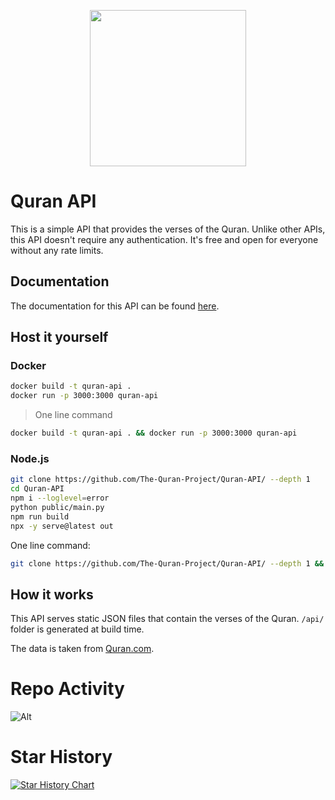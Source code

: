 <p align="center">
  <img src="https://github.com/The-Quran-Project/Quran-API/assets/85403795/db6214cb-9c8b-4513-ba1e-429031a6a767" width="250px"/>
</p>

# Quran API

This is a simple API that provides the verses of the Quran. Unlike other APIs, this API doesn't require any authentication. It's free and open for everyone without any rate limits.

## Documentation

The documentation for this API can be found [here](https://quranapi.pages.dev/docs).

## Host it yourself

### Docker

```bash
docker build -t quran-api .
docker run -p 3000:3000 quran-api
```

> One line command

```bash
docker build -t quran-api . && docker run -p 3000:3000 quran-api
```

### Node.js

```bash
git clone https://github.com/The-Quran-Project/Quran-API/ --depth 1
cd Quran-API
npm i --loglevel=error
python public/main.py
npm run build
npx -y serve@latest out
```

One line command:

```bash
git clone https://github.com/The-Quran-Project/Quran-API/ --depth 1 && cd Quran-API && npm i --loglevel=error &&  python public/main.py && npm run build && npx -y serve@latest out
```

## How it works

This API serves static JSON files that contain the verses of the Quran. `/api/` folder is generated at build time.

The data is taken from [Quran.com](https://quran.com).

# Repo Activity

![Alt](https://repobeats.axiom.co/api/embed/2a8164a0702bf5f98f1a316cd96033a9f0b74471.svg "Repobeats analytics image")

# Star History

[![Star History Chart](https://api.star-history.com/svg?repos=The-Quran-Project/Quran-API&type=Date)](https://star-history.com/#The-Quran-Project/Quran-API&Date)
